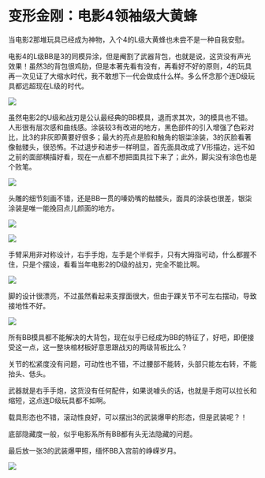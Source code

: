 # 变形金刚：电影4领袖级大黄蜂


当电影2那堆玩具已经成为神物，入个4的L级大黄蜂也未尝不是一种自我安慰。

电影4的L级BB是3的同模异涂，但是阉割了武器背包，也就是说，这货没有声光效果！虽然3的背包很鸡肋，但是本著先看有没有，再看好不好的原则，4的玩具再一次见证了大缩水时代，我不敢想下一代会做成什么样。多么怀念那个连D级玩具都远超现在L级的时代。

![](http://pic.yupoo.com/leninlee/ER427t8F/medish.jpg)

虽然电影2的U级和战刃是公认最经典的BB模具，退而求其次，3的模具也不错。人形很有层次感和曲线感。涂装较3有改进的地方，黑色部件的引入增强了色彩对比，比3的非灰即黄要好很多；最大的亮点是脸和触角的银柒涂装，3的灰脸看著像骷髅头，很恐怖。不过退步和进步一样明显，首先面具改成了V形描边，远不如之前的面部横描好看，现在一点都不想把面具拉下来了；此外，脚尖没有涂色也是个败笔。

![](http://pic.yupoo.com/leninlee/ER428In6/medish.jpg)

头雕的细节刻画不错，还是BB一贯的嗪奶嘴的骷髅头，面具的涂装也很差，银柒涂装是唯一能挽回点儿颜面的地方。

![](http://pic.yupoo.com/leninlee/ER428Z3G/medish.jpg)

![](http://pic.yupoo.com/leninlee/ER429Aqn/medish.jpg)

手臂采用非对称设计，右手手炮，左手是个半假手，只有大拇指可动，什么都握不住，只是个摆设，看看当年电影2的D级的战刃，完全不能比啊。

![](http://pic.yupoo.com/leninlee/ER428D01/medish.jpg)

脚的设计很漂亮，不过虽然看起来支撑面很大，但由于踝关节不可左右摆动，导致接地性不好。

![](http://pic.yupoo.com/leninlee/ER429gLn/medish.jpg)

所有BB模具都不能解决的大背包，现在似乎已经成为BB的特征了，好吧，即便接受这一点，这一整块棺材板好意思跟战刃的两级背板比么？

关节的松紧度没有问题，可动性也不错，不过腰部不能转，头部只能左右转，不能抬头、低头。

武器就是右手手炮，这货没有任何配件，如果说噱头的话，也就是手炮可以拉长和缩短，这点连D级玩具都不如啊。

载具形态也不错，滚动性良好，可以摆出3的武装爆甲的形态，但是武装呢？！

底部隐藏度一般，似乎电影系所有BB都有头无法隐藏的问题。

最后放一张3的武装爆甲照，缅怀BB入宫前的峥嵘岁月。

![](http://pic.yupoo.com/leninlee/ER44HJDK/medish.jpg)

